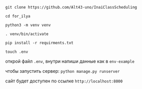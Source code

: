 ```git clone https://github.com/Alt43-uno/InaiClassScheduling```

```cd for_ilya```

```python3 -m venv venv```

```. venv/bin/activate```

```pip install -r requirments.txt```

```touch .env```

открой файл ```.env```, внутри напиши данные как в ```env-example```

чтобы запустить сервер:
```python manage.py runserver```

сайт будет доступен по ссылке ```http://localhost:8000```
